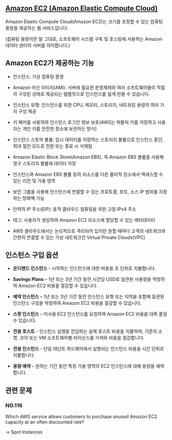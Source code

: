 ## [Amazon EC2 (Amazon Elastic Compute Cloud)](https://docs.aws.amazon.com/ko_kr/AWSEC2/latest/UserGuide/concepts.html)

Amazon Elastic Compute Cloud(Amazon EC2)는 크기를 조정할 수 있는 컴퓨팅 용량을 제공하는 웹 서비스입니다.

(컴퓨팅 용량이란 말 그대로, 소프트웨어 시스템 구축 및 호스팅에 사용하는 Amazon 데이터 센터의 서버를 의미합니다.)

## Amazon EC2가 제공하는 기능

   * 인스턴스: 가상 컴퓨팅 환경

   * Amazon 머신 이미지(AMI): 서버에 필요한 운영체제와 여러 소프트웨어들이 적절히 구성된 상태로 제공되는 템플릿으로 인스턴스를 쉽게 만들 수 있습니다.

   * 인스턴스 유형: 인스턴스를 위한 CPU, 메모리, 스토리지, 네트워킹 용량의 여러 가지 구성 제공

   * 키 페어를 사용하여 인스턴스 로그인 정보 보호(AWS는 퍼블릭 키를 저장하고 사용자는 개인 키를 안전한 장소에 보관하는 방식)

   * 인스턴스 스토어 볼륨: 임시 데이터를 저장하는 스토리지 볼륨으로 인스턴스 중단, 최대 절전 모드로 전환 또는 종료 시 삭제됨

   * Amazon Elastic Block Store(Amazon EBS), 즉 Amazon EBS 볼륨을 사용해 영구 스토리지 볼륨에 데이터 저장

   * 인스턴스와 Amazon EBS 볼륨 등의 리소스를 다른 물리적 장소에서 액세스할 수 있는 리전 및 가용 영역

   * 보안 그룹을 사용해 인스턴스에 연결할 수 있는 프로토콜, 포트, 소스 IP 범위를 지정하는 방화벽 기능

   * 탄력적 IP 주소(EIP): 동적 클라우드 컴퓨팅을 위한 고정 IPv4 주소

   * 태그: 사용자가 생성하여 Amazon EC2 리소스에 할당할 수 있는 메타데이터

   * AWS 클라우드에서는 논리적으로 격리되어 있지만 원할 때마다 고객의 네트워크와 간편히 연결할 수 있는 가상 네트워크인 Virtual Private Clouds(VPC)

## 인스턴스 구입 옵션

   * **온디맨드 인스턴스** - 시작하는 인스턴스에 대한 비용을 초 단위로 지불합니다.

   * **Savings Plans** – 1년 또는 3년 기간 동안 시간당 USD로 일관된 사용량을 약정하여 Amazon EC2 비용을 절감할 수 있습니다.

   * **예약 인스턴스** – 1년 또는 3년 기간 동안 인스턴스 유형 또는 지역을 포함해 일관된 인스턴스 구성을 약정하여 Amazon EC2 비용을 절감할 수 있습니다.

   * **스팟 인스턴스** – 미사용 EC2 인스턴스를 요청하여 Amazon EC2 비용을 대폭 줄일 수 있습니다.

   * **전용 호스트** - 인스턴스 실행을 전담하는 실제 호스트 비용을 지불하며, 기존의 소켓, 코어 또는 VM 소프트웨어별 라이선스를 가져와 비용을 절감합니다.

   * **전용 인스턴스** - 단일 테넌트 하드웨어에서 실행되는 인스턴스 비용을 시간 단위로 지불합니다.

   * **용량 예약** – 원하는 기간 동안 특정 가용 영역의 EC2 인스턴스에 대해 용량을 예약합니다.

## 관련 문제

### NO.116 

Which AWS service allows customers to purchase unused Amazon EC2 capacity at an often discounted rate?

-> Spot Instances

